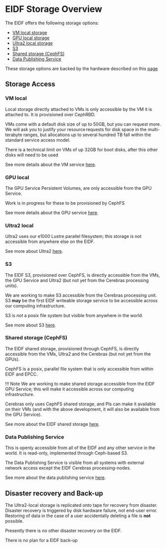 # EIDF Storage Overview

The EIDF offers the following storage options:

- [VM local storage](#vm-local)
- [GPU local storage](#gpu-local)
- [Ultra2 local storage](#ultra2-local)
- [S3](#s3)
- [Shared storage (CephFS)](#shared-storage-cephfs)
- [Data Publishing Service](#data-publishing-service)

These storage options are backed by the hardware described on this [page](https://edinburgh-international-data-facility.ed.ac.uk/about/hardware)

## Storage Access

<!-- !!! Note
    Presently, no single storage solution is directly accessible from all EIDF services. We are actively working to improve cross-service accessibility. -->

### VM local

Local storage directly attached to VMs is only accessible by the VM it is attached to. It is provisioned over CephRBD.

VMs come with a default disk size of up to 50GB, but you can request more. We will ask you to justify your resource requests for disk space in the multi-terabyte ranges, but allocations up to several hundred TB fall within the standard service access model.
<!--  (sourced from EIDF sharepoint Catalogue 'Virtual Desktop.docx') -->

There is a technical limit on VMs of up 32GB for boot disks, after this other disks will need to be used

See more details about the VM service [here](../services/virtualmachines/index.md).

### GPU local

The GPU Service Persistent Volumes, are only accessible from the GPU Service.

Work is in progress for these to be provisioned by CephFS

See more details about the GPU service [here](../services/gpuservice/index.md).

### Ultra2 local

Ultra2 uses our e1000 Lustre parallel filesystem; this storage is not accessible from anywhere else on the EIDF.

See more about Ultra2 [here](../services/ultra2/access.md).

### S3

The EIDF S3, provisioned over CephFS, is directly accessible from the VMs, the GPU Service and Ultra2 (but not yet from the Cerebras processing units).

We are working to make S3 accessible from the Cerebras processing unit. S3 **may** be the first EIDF writeable storage service to be accessible across our computing infrastructure.

S3 is *not* a posix file system but visible from anywhere in the world.

See more about S3 [here](../services/s3/index.md).

### Shared storage (CephFS)

The EIDF shared storage, provisioned through CephFS, is directly accessible from the VMs, Ultra2 and the Cerebras (but not yet from the GPUs).

CephFS is a posix, parallel file system that is only accessible from within EIDF and EPCC.

!!! Note
    We are working to make shared storage accessible from the EIDF GPU Service; this will make it accessible across our computing infrastructure.

Cerebras only uses CephFS shared storage, and PIs can make it available on their VMs (and with the above development, it will also be available from the GPU Service).

See more about the EIDF shared storage [here](../services/virtualmachines/sharedfs.md).

### ⁠Data Publishing Service

This is openly accessible from all of the EIDF and any other service in the world. It is read-only, implemented through Ceph-based S3.

The Data Publishing Service is visible from all systems with external network access except the EIDF Cerebras processing-nodes.

See more about the data publishing service [here](../services/datapublishing/service.md).

## Disaster recovery and Back-up

The Ultra2-local storage is replicated onto tape for recovery from disaster. Disaster recovery is triggered by disk hardware failure, not end-user error. Restoring of data in the case of a user accidentally deleting a file is **not** possible.

Presently there is no other disaster recovery on the EIDF.

There is no plan for a EIDF back-up
